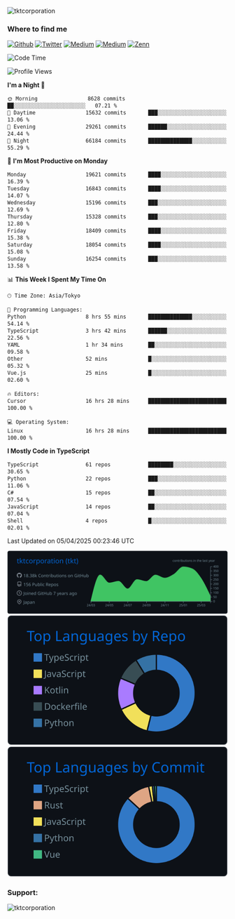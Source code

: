 <p align="left"> <img src="https://komarev.com/ghpvc/?username=tktcorporation&label=Profile%20views&color=0e75b6&style=flat" alt="tktcorporation" /> </p>

<h3>Where to find me</h3>
<p>
<a href="https://github.com/tktcorporation" target="_blank"><img alt="Github" src="https://img.shields.io/badge/GitHub-%2312100E.svg?&style=for-the-badge&logo=Github&logoColor=white" /></a>
<a href="https://twitter.com/tktcorporation" target="_blank"><img alt="Twitter" src="https://img.shields.io/badge/twitter-%231DA1F2.svg?&style=for-the-badge&logo=twitter&logoColor=white" /></a>
<a href="https://www.linkedin.com/in/tktcorporation" target="_blank"><img alt="Medium" src="https://img.shields.io/badge/linkdin-0a66c2.svg?&style=for-the-badge&logo=linkedin&logoColor=white" /></a>
<a href="https://qiita.com/tktcorporation" target="_blank"><img alt="Medium" src="https://img.shields.io/badge/qiita-55C500.svg?&style=for-the-badge&logo=qiita&logoColor=white" /></a>
<a href="https://zenn.dev/tktcorporation" target="_blank"><img alt="Zenn" src="https://img.shields.io/badge/Zenn-3EA8FF.svg?&style=for-the-badge&logo=Zenn&logoColor=white" /></a>
</p>
  
<!--START_SECTION:waka-->
![Code Time](http://img.shields.io/badge/Code%20Time-2%2C268%20hrs%2050%20mins-blue)

![Profile Views](http://img.shields.io/badge/Profile%20Views-0-blue)

**I'm a Night 🦉** 

```text
🌞 Morning                8628 commits        ██░░░░░░░░░░░░░░░░░░░░░░░   07.21 % 
🌆 Daytime                15632 commits       ███░░░░░░░░░░░░░░░░░░░░░░   13.06 % 
🌃 Evening                29261 commits       ██████░░░░░░░░░░░░░░░░░░░   24.44 % 
🌙 Night                  66184 commits       ██████████████░░░░░░░░░░░   55.29 % 
```
📅 **I'm Most Productive on Monday** 

```text
Monday                   19621 commits       ████░░░░░░░░░░░░░░░░░░░░░   16.39 % 
Tuesday                  16843 commits       ████░░░░░░░░░░░░░░░░░░░░░   14.07 % 
Wednesday                15196 commits       ███░░░░░░░░░░░░░░░░░░░░░░   12.69 % 
Thursday                 15328 commits       ███░░░░░░░░░░░░░░░░░░░░░░   12.80 % 
Friday                   18409 commits       ████░░░░░░░░░░░░░░░░░░░░░   15.38 % 
Saturday                 18054 commits       ████░░░░░░░░░░░░░░░░░░░░░   15.08 % 
Sunday                   16254 commits       ███░░░░░░░░░░░░░░░░░░░░░░   13.58 % 
```


📊 **This Week I Spent My Time On** 

```text
🕑︎ Time Zone: Asia/Tokyo

💬 Programming Languages: 
Python                   8 hrs 55 mins       ██████████████░░░░░░░░░░░   54.14 % 
TypeScript               3 hrs 42 mins       ██████░░░░░░░░░░░░░░░░░░░   22.56 % 
YAML                     1 hr 34 mins        ██░░░░░░░░░░░░░░░░░░░░░░░   09.58 % 
Other                    52 mins             █░░░░░░░░░░░░░░░░░░░░░░░░   05.32 % 
Vue.js                   25 mins             █░░░░░░░░░░░░░░░░░░░░░░░░   02.60 % 

🔥 Editors: 
Cursor                   16 hrs 28 mins      █████████████████████████   100.00 % 

💻 Operating System: 
Linux                    16 hrs 28 mins      █████████████████████████   100.00 % 
```

**I Mostly Code in TypeScript** 

```text
TypeScript               61 repos            ████████░░░░░░░░░░░░░░░░░   30.65 % 
Python                   22 repos            ███░░░░░░░░░░░░░░░░░░░░░░   11.06 % 
C#                       15 repos            ██░░░░░░░░░░░░░░░░░░░░░░░   07.54 % 
JavaScript               14 repos            ██░░░░░░░░░░░░░░░░░░░░░░░   07.04 % 
Shell                    4 repos             █░░░░░░░░░░░░░░░░░░░░░░░░   02.01 % 
```




 Last Updated on 05/04/2025 00:23:46 UTC
<!--END_SECTION:waka-->

[![](https://raw.githubusercontent.com/tktcorporation/tktcorporation/master/profile-summary-card-output/github_dark/0-profile-details.svg)](https://github.com/vn7n24fzkq/github-profile-summary-cards)
[![](https://raw.githubusercontent.com/tktcorporation/tktcorporation/master/profile-summary-card-output/github_dark/1-repos-per-language.svg)](https://github.com/vn7n24fzkq/github-profile-summary-cards) [![](https://raw.githubusercontent.com/tktcorporation/tktcorporation/master/profile-summary-card-output/github_dark/2-most-commit-language.svg)](https://github.com/vn7n24fzkq/github-profile-summary-cards)

<h3 align="left">Support:</h3>
<p><a href="https://www.buymeacoffee.com/tktcorporation"> <img align="left" src="https://cdn.buymeacoffee.com/buttons/v2/default-yellow.png" height="50" width="210" alt="tktcorporation" /></a></p><br><br>
